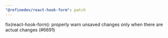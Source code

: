 ```yaml
---
"@refinedev/react-hook-form": patch
---
```


fix(react-hook-form): properly warn unsaved changes only when there are actual changes (#6691)
